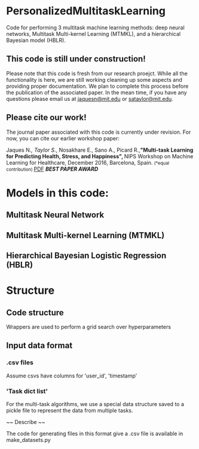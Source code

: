 # PersonalizedMultitaskLearning
Code for performing 3 multitask machine learning methods: deep neural networks, Multitask Multi-kernel Learning (MTMKL), and a hierarchical Bayesian model (HBLR). 

## This code is still under construction!
Please note that this code is fresh from our research proejct. While all the functionality is here, we are still working cleaning up some aspects and providing proper documentation. We plan to complete this process before the publication of the associated paper. In the mean time, if you have any questions please email us at jaquesn@mit.edu or sataylor@mit.edu. 

## Please cite our work!
The journal paper associated with this code is currently under revision. For now, you can cite our earlier workshop paper: <br />

Jaques N.*, Taylor S.*, Nosakhare E., Sano A., Picard R.,<strong>"Multi-task Learning for Predicting Health, Stress, and Happiness", </strong> NIPS Workshop on Machine Learning for Healthcare, December 2016, Barcelona, Spain. <small>(*equal contribution) </small> <a href="http://affect.media.mit.edu/pdfs/16.Jaques-Taylor-et-al-PredictingHealthStressHappiness.pdf">PDF</a> <strong>*BEST PAPER AWARD*</strong><br/>


# Models in this code:

## Multitask Neural Network 

## Multitask Multi-kernel Learning (MTMKL)

## Hierarchical Bayesian Logistic Regression (HBLR)

# Structure

## Code structure
Wrappers are used to perform a grid search over hyperparameters

## Input data format
### .csv files
Assume csvs have columns for 'user_id', 'timestamp'

### 'Task dict list' 
For the multi-task algorithms, we use a special data structure saved to a pickle file to represent the data from multiple tasks. 

~~ Describe ~~

The code for generating files in this format give a .csv file is available in make_datasets.py


